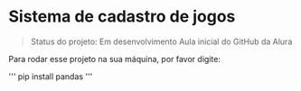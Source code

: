 <h1>Sistema de cadastro de jogos</h1>

> Status do projeto: Em desenvolvimento
> Aula inicial do GitHub da Alura

Para rodar esse projeto na sua máquina, por favor digite:

'''
pip install pandas
'''
